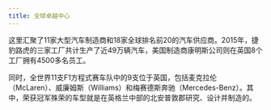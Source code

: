 ```yaml
---
title: 全球卓越中心
---
```


这里汇聚了11家大型汽车制造商和18家全球排名前20的汽车供应商。2015年，捷豹路虎的三家工厂共计生产了近49万辆汽车，美国制造商康明斯公司则在英国8个工厂拥有4500多名员工。


同时，全世界11支F1方程式赛车队中的9支位于英国，包括麦克拉伦（McLaren）、威廉姆斯（Williams）和梅赛德斯奔驰（Mercedes-Benz）。其中，荣获冠军殊荣的车型就是在英格兰中部的北安普敦郡研究、设计并制造的。
